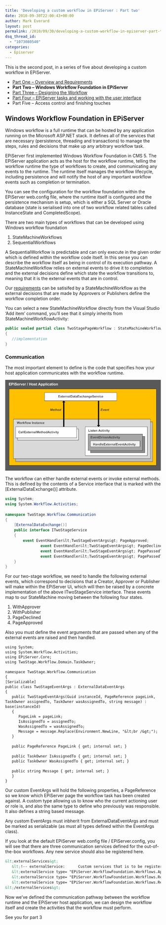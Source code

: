 ```yaml
---
title: 'Developing a custom workflow in EPiServer : Part two'
date: 2010-09-30T22:00:43+00:00
author: Mark Everard
layout: post
permalink: /2010/09/30/developing-a-custom-workflow-in-episerver-part-two/
dsq_thread_id:
  - "1073080540"
categories:
  - Episerver
---
```

This is the second post, in a series of five about developing a custom workflow in EPiServer.

* <a title="Part One - Overview and Requirements" href="/2010/09/29/developing-a-custom-workflow-in-episerver-part-one/">Part One &#8211; Overview and Requirements</a>
* **Part Two &#8211; Windows Workflow Foundation in EPiServer**
* <a title="Windows Workflow Foundation in EPiServer" href="/2010/11/10/developing-a-custom-workflow-in-episerver-part-three/">Part Three &#8211; Designing the Workflow</a>
* <a title="EPiServer tasks and working with the user interface" href="/2011/01/24/developing-a-custom-workflow-in-episerver-part-four-2/">Part Four &#8211; EPiServer tasks and working with the user interface</a>
* Part Five &#8211; Access control and finishing touches

## Windows Workflow Foundation in EPiServer

Windows workflow is a full runtime that can be hosted by any application running on the Microsoft ASP.NET stack. It defines all of the services that are necessary (persistence, threading and transactions) to manage the steps, rules and decisions that make up any arbitrary workflow task.

EPiServer first implemented Windows Workflow Foundation in CMS 5. The EPiServer application acts as the host for the workflow runtime, telling the workflow runtime the type of workflows to create, and communicating any events to the runtime. The runtime itself manages the workflow lifecycle, including persistence and will notify the host of any important workflow events such as completion or termination.

You can see the configuration for the workflow foundation within the EPiServer web.config file, where the runtime itself is configured and the persistence mechanism is setup, which is either a SQL Server or Oracle database (state is serialised into one of two workflow related tables called InstanceState and CompletedScope).

There are two main types of workflows that can be developed using Windows workflow foundation

  1. StateMachineWorkflows
  2. SequentialWorkflows

A SequentialWorkflow is predictable and can only execute in the given order which is defined within the workflow code itself. In this sense you can describe the workflow itself as being in control of its execution pathway. A StateMachineWorkflow relies on external events to drive it to completion and the external decisions define which state the workflow transitions to, meaning that it is the external events that are in control.

Our <a title="Part One - Overview and Requirements" href="/2010/09/29/developing-a-custom-workflow-in-episerver-part-one/">requirements</a> can be satisifed by a StateMachineWorkflow as the external decisions that are made by Approvers or Publishers define the workflow completion order.

You can select a new StateMachineWorkflow directly from the Visual Studio &#8216;Add item&#8217; command, you&#8217;ll see that it simply inherits from StateMachineWorkflowActivity:

~~~csharp
public sealed partial class TwoStagePageWorkflow : StateMachineWorkflowActivity
{
   //implementation
}
~~~

### Communication

The most important element to define is the code that specifies how your host application communicates with the workflow runtime.

![Workflow foundation diagram](/assets/uploads/2010/12/WorkflowFoundationDiagram.jpg)

The workflow can either handle external events or invoke external methods. This is defined by the contents of a Service interface that is marked with the [ExternalDataExchange()] attribute.

~~~csharp
using System;
using System.Workflow.Activities;

namespace TwoStage.Workflow.Communication
{
	[ExternalDataExchange()]
	public interface ITwoStageService
	{
		event EventHandler&lt;TwoStageEventArgs&gt; PageApproved;
                event EventHandler&lt;TwoStageEventArgs&gt; PageDeclined;
                event EventHandler&lt;TwoStageEventArgs&gt; PagePassedToApprover;
                event EventHandler&lt;TwoStageEventArgs&gt; PagePassedToPublisher;
	}
}
~~~

For our two-stage workflow, we need to handle the following external events, which correspond to decisions that a Creator, Approver or Publisher will make within the EPiServer Ui, which will then be raised by a concrete implementation of the above ITwoStageService interface. These events map to our StateMachine moving between the following four states.

1. WithApprover
2. WithPublisher
3. PageDeclined
4. PageApproved

Also you must define the event arguments that are passed when any of the external events are raised and then handled.

~~~cshsrp
using System;
using System.Workflow.Activities;
using EPiServer.Core;
using TwoStage.Workflow.Domain.TaskOwner;

namespace TwoStage.Workflow.Communication
{
[Serializable]
public class TwoStageEventArgs : ExternalDataEventArgs
{
   public TwoStageEventArgs(Guid instanceId, PageReference pageLink, TaskOwner assignedTo, TaskOwner wasAssignedTo, string message) : base(instanceId)
   {
      PageLink = pageLink;
      IsAssignedTo = assignedTo;
      WasAssignedTo = wasAssignedTo;
      Message = message.Replace(Environment.NewLine, "&lt;br /&gt;");
   }

   public PageReference PageLink { get; internal set; }

   public TaskOwner IsAssignedTo { get; internal set; }
   public TaskOwner WasAssignedTo { get; internal set; }

   public string Message { get; internal set; }
   }
}
~~~

Our custom EventArgs will hold the following properties, a PageReference so we know which EPiServer page the workflow task has been created against. A custom type allowing us to know who the current actioning user or role is, and also the same type to define who previously was responsible. It also defines a string based message.

Any custom EventArgs must inbherit from ExternalDataEventArgs and must be marked as serializable (as must all types defined within the EventArgs class).

If you look at the default EPiServer web.config file / EPiServer.config, you will see that there are three communication services defined for the out-of-the-box workflows. Any new service should also be registered here.

~~~xml
&lt;externalServices&gt;
   &lt;!-- externalService:      Custom services that is to be registered with workflow runtime--&gt;
   &lt;externalService type= "EPiServer.WorkflowFoundation.Workflows.ApprovalService,EPiServer.WorkflowFoundation" /&gt;
   &lt;externalService type= "EPiServer.WorkflowFoundation.Workflows.ReadyForTranslationService,EPiServer.WorkflowFoundation" /&gt;
   &lt;externalService type= "EPiServer.WorkflowFoundation.Workflows.RequestForFeedbackService,EPiServer.WorkflowFoundation" /&gt;
&lt;/externalServices&gt;
~~~

Now we&#8217;ve defined the communication pathway between the workflow runtime and the EPiServer host application, we can design the workflow itself and create the activities that the workflow must perform.

See you for part 3 